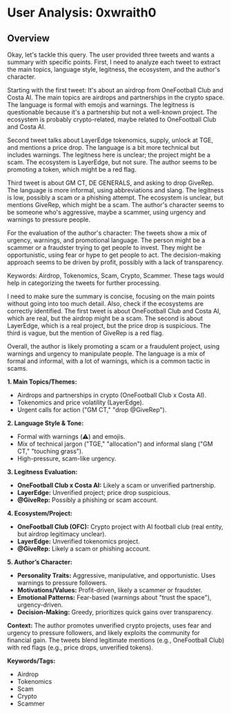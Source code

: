 # User Analysis: 0xwraith0

## Overview

<think>
Okay, let's tackle this query. The user provided three tweets and wants a summary with specific points. First, I need to analyze each tweet to extract the main topics, language style, legitness, the ecosystem, and the author's character.

Starting with the first tweet: It's about an airdrop from OneFootball Club and Costa AI. The main topics are airdrops and partnerships in the crypto space. The language is formal with emojis and warnings. The legitness is questionable because it's a partnership but not a well-known project. The ecosystem is probably crypto-related, maybe related to OneFootball Club and Costa AI.

Second tweet talks about LayerEdge tokenomics, supply, unlock at TGE, and mentions a price drop. The language is a bit more technical but includes warnings. The legitness here is unclear; the project might be a scam. The ecosystem is LayerEdge, but not sure. The author seems to be promoting a token, which might be a red flag.

Third tweet is about GM CT, DE GENERALS, and asking to drop GiveRep. The language is more informal, using abbreviations and slang. The legitness is low, possibly a scam or a phishing attempt. The ecosystem is unclear, but mentions GiveRep, which might be a scam. The author's character seems to be someone who's aggressive, maybe a scammer, using urgency and warnings to pressure people.

For the evaluation of the author's character: The tweets show a mix of urgency, warnings, and promotional language. The person might be a scammer or a fraudster trying to get people to invest. They might be opportunistic, using fear or hype to get people to act. The decision-making approach seems to be driven by profit, possibly with a lack of transparency.

Keywords: Airdrop, Tokenomics, Scam, Crypto, Scammer. These tags would help in categorizing the tweets for further processing.

I need to make sure the summary is concise, focusing on the main points without going into too much detail. Also, check if the ecosystems are correctly identified. The first tweet is about OneFootball Club and Costa AI, which are real, but the airdrop might be a scam. The second is about LayerEdge, which is a real project, but the price drop is suspicious. The third is vague, but the mention of GiveRep is a red flag.

Overall, the author is likely promoting a scam or a fraudulent project, using warnings and urgency to manipulate people. The language is a mix of formal and informal, with a lot of warnings, which is a common tactic in scams.
</think>

**1. Main Topics/Themes:**  
- Airdrops and partnerships in crypto (OneFootball Club x Costa AI).  
- Tokenomics and price volatility (LayerEdge).  
- Urgent calls for action ("GM CT," "drop @GiveRep").  

**2. Language Style & Tone:**  
- Formal with warnings (⚠️) and emojis.  
- Mix of technical jargon ("TGE," "allocation") and informal slang ("GM CT," "touching grass").  
- High-pressure, scam-like urgency.  

**3. Legitness Evaluation:**  
- **OneFootball Club x Costa AI:** Likely a scam or unverified partnership.  
- **LayerEdge:** Unverified project; price drop suspicious.  
- **@GiveRep:** Possibly a phishing or scam account.  

**4. Ecosystem/Project:**  
- **OneFootball Club (OFC):** Crypto project with AI football club (real entity, but airdrop legitimacy unclear).  
- **LayerEdge:** Unverified tokenomics project.  
- **@GiveRep:** Likely a scam or phishing account.  

**5. Author’s Character:**  
- **Personality Traits:** Aggressive, manipulative, and opportunistic. Uses warnings to pressure followers.  
- **Motivations/Values:** Profit-driven, likely a scammer or fraudster.  
- **Emotional Patterns:** Fear-based (warnings about "trust the space"), urgency-driven.  
- **Decision-Making:** Greedy, prioritizes quick gains over transparency.  

**Context:** The author promotes unverified crypto projects, uses fear and urgency to pressure followers, and likely exploits the community for financial gain. The tweets blend legitimate mentions (e.g., OneFootball Club) with red flags (e.g., price drops, unverified tokens).  

**Keywords/Tags:**  
- Airdrop  
- Tokenomics  
- Scam  
- Crypto  
- Scammer